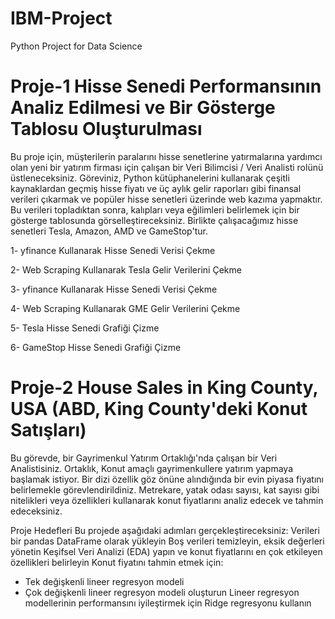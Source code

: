 # IBM-Project
Python Project for Data Science

# Proje-1 Hisse Senedi Performansının Analiz Edilmesi ve Bir Gösterge Tablosu Oluşturulması

Bu proje için, müşterilerin paralarını hisse senetlerine yatırmalarına yardımcı olan yeni bir yatırım firması için çalışan bir Veri Bilimcisi / Veri Analisti rolünü üstleneceksiniz. Göreviniz, Python kütüphanelerini kullanarak çeşitli kaynaklardan geçmiş hisse fiyatı ve üç aylık gelir raporları gibi finansal verileri çıkarmak ve popüler hisse senetleri üzerinde web kazıma yapmaktır. Bu verileri topladıktan sonra, kalıpları veya eğilimleri belirlemek için bir gösterge tablosunda görselleştireceksiniz. 
Birlikte çalışacağımız hisse senetleri Tesla, Amazon, AMD ve GameStop'tur.

1- yfinance Kullanarak Hisse Senedi Verisi Çekme

2- Web Scraping Kullanarak Tesla Gelir Verilerini Çekme

3- yfinance Kullanarak Hisse Senedi Verisi Çekme

4- Web Scraping Kullanarak GME Gelir Verilerini Çekme

5- Tesla Hisse Senedi Grafiği Çizme

6- GameStop Hisse Senedi Grafiği Çizme

# Proje-2 House Sales in King County, USA (ABD, King County'deki Konut Satışları)

Bu görevde, bir Gayrimenkul Yatırım Ortaklığı'nda çalışan bir Veri Analistisiniz. Ortaklık, Konut amaçlı gayrimenkullere yatırım yapmaya başlamak istiyor. Bir dizi özellik göz önüne alındığında bir evin piyasa fiyatını belirlemekle görevlendirildiniz. Metrekare, yatak odası sayısı, kat sayısı gibi nitelikleri veya özellikleri kullanarak konut fiyatlarını analiz edecek ve tahmin edeceksiniz.

Proje Hedefleri
Bu projede aşağıdaki adımları gerçekleştireceksiniz:
Verileri bir pandas DataFrame olarak yükleyin
Boş verileri temizleyin, eksik değerleri yönetin
Keşifsel Veri Analizi (EDA) yapın ve konut fiyatlarını en çok etkileyen özellikleri belirleyin
Konut fiyatını tahmin etmek için:
* Tek değişkenli lineer regresyon modeli
* Çok değişkenli lineer regresyon modeli oluşturun
Lineer regresyon modellerinin performansını iyileştirmek için Ridge regresyonu kullanın
